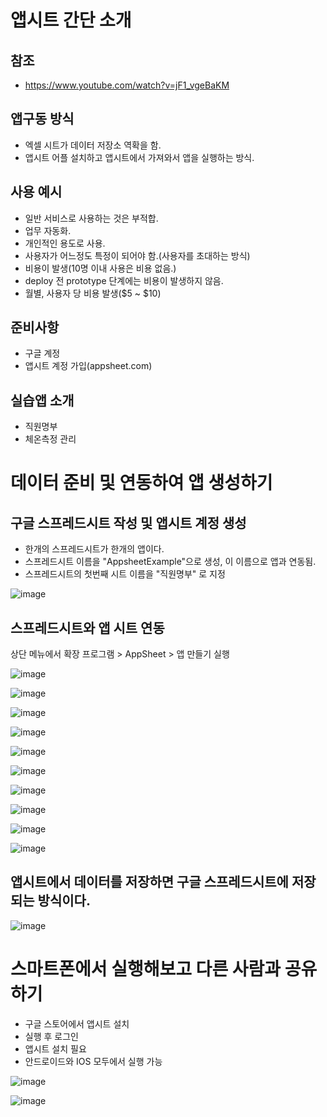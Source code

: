 # 앱시트 간단 소개
## 참조
- https://www.youtube.com/watch?v=jF1_vgeBaKM

## 앱구동 방식
- 엑셀 시트가 데이터 저장소 역확을 함.
- 앱시트 어플 설치하고 앱시트에서 가져와서 앱을 실행하는 방식.

## 사용 예시
- 일반 서비스로 사용하는 것은 부적합.
- 업무 자동화.
- 개인적인 용도로 사용.
- 사용자가 어느정도 특정이 되어야 함.(사용자를 초대하는 방식)
- 비용이 발생(10명 이내 사용은 비용 없음.)
- deploy 전 prototype 단계에는 비용이 발생하지 않음.
- 월별, 사용자 당 비용 발생($5 ~ $10)

## 준비사항
- 구글 계정
- 앱시트 계정 가입(appsheet.com)

## 실습앱 소개
- 직원명부
- 체온측정 관리

# 데이터 준비 및 연동하여 앱 생성하기
## 구글 스프레드시트 작성 및 앱시트 계정 생성
- 한개의 스프레드시트가 한개의 앱이다.
- 스프레드시트 이름을 "AppsheetExample"으로 생성, 이 이름으로 앱과 연동됨.
- 스프레드시트의 첫번째 시트 이름을 "직원명부" 로 지정

![image](https://user-images.githubusercontent.com/102650331/174446877-5ad9534a-1afa-4db1-b69a-f39e1cdb31bb.png)

## 스프레드시트와 앱 시트 연동
상단 메뉴에서 확장 프로그램  > AppSheet > 앱 만들기 실행

![image](https://user-images.githubusercontent.com/102650331/174446995-8030ab5c-9cc2-425a-af54-135cc46ccebc.png)

![image](https://user-images.githubusercontent.com/102650331/174447078-ca7354b3-a5a4-457a-8c19-2cb64fc9da75.png)

![image](https://user-images.githubusercontent.com/102650331/174447184-48c995ec-487b-4e2a-a65e-52c77c4fc3ed.png)

![image](https://user-images.githubusercontent.com/102650331/174447191-862f09b5-ecd3-4649-a4eb-aab848b4e695.png)

![image](https://user-images.githubusercontent.com/102650331/174447225-1265e569-05d6-421e-88c7-9a40f0642f25.png)

![image](https://user-images.githubusercontent.com/102650331/174447235-649e902b-08f8-476f-b611-7bd4949b24c9.png)

![image](https://user-images.githubusercontent.com/102650331/174447292-2ec221fb-156b-44ed-8ead-f42457dedbcf.png)

![image](https://user-images.githubusercontent.com/102650331/174447298-700d9a48-a5a8-492e-bd9d-62449a53b2ea.png)

![image](https://user-images.githubusercontent.com/102650331/174447531-1fc70867-082f-4106-8584-cd735dc61f3b.png)

![image](https://user-images.githubusercontent.com/102650331/174447540-92fae863-a17d-44de-be16-a8d02cc8c307.png)

## 앱시트에서 데이터를 저장하면 구글 스프레드시트에 저장되는 방식이다.
![image](https://user-images.githubusercontent.com/102650331/174447629-8c00c272-1828-42eb-b8e4-03159d686488.png)


# 스마트폰에서 실행해보고 다른 사람과 공유하기
- 구글 스토어에서 앱시트 설치
- 실행 후 로그인
- 앱시트 설치 필요
- 안드로이드와 IOS 모두에서 실행 가능

![image](https://user-images.githubusercontent.com/102650331/174447969-d968caae-e34c-448b-931e-8ae6fc2b2ab3.png)

![image](https://user-images.githubusercontent.com/102650331/174448146-fde86742-30de-4e4d-9729-ad77a074e083.png)





